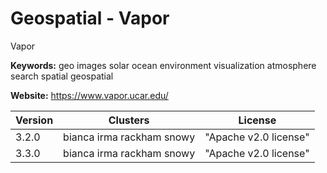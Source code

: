 # Geospatial - Vapor

Vapor

**Keywords:** geo images solar ocean environment visualization atmosphere search spatial geospatial

**Website:** <https://www.vapor.ucar.edu/>

| Version | Clusters | License |
| ------- | -------- | ------- |
| 3.2.0 | bianca irma rackham snowy | "Apache v2.0 license" |
| 3.3.0 | bianca irma rackham snowy | "Apache v2.0 license" |
